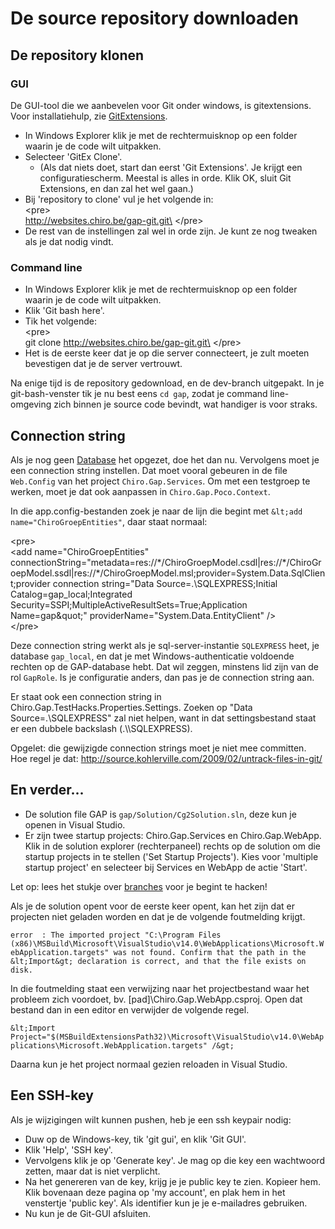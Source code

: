 De source repository downloaden
===============================

De repository klonen
--------------------

### GUI

De GUI-tool die we aanbevelen voor Git onder windows, is gitextensions.
Voor installatiehulp, zie [GitExtensions](GitExtensions.md).

-   In Windows Explorer klik je met de rechtermuisknop op een folder
    waarin je de code wilt uitpakken.
-   Selecteer 'GitEx Clone'.
    -   (Als dat niets doet, start dan eerst 'Git Extensions'. Je krijgt
        een configuratiescherm. Meestal is alles in orde. Klik OK, sluit
        Git Extensions, en dan zal het wel gaan.)
-   Bij 'repository to clone' vul je het volgende in:\
    &lt;pre&gt;\
    http://websites.chiro.be/gap-git.git\
    &lt;/pre&gt;
-   De rest van de instellingen zal wel in orde zijn. Je kunt ze nog
    tweaken als je dat nodig vindt.

### Command line

-   In Windows Explorer klik je met de rechtermuisknop op een folder
    waarin je de code wilt uitpakken.
-   Klik 'Git bash here'.
-   Tik het volgende:\
    &lt;pre&gt;\
    git clone http://websites.chiro.be/gap-git.git\
    &lt;/pre&gt;
-   Het is de eerste keer dat je op die server connecteert, je zult
    moeten bevestigen dat je de server vertrouwt.

Na enige tijd is de repository gedownload, en de dev-branch uitgepakt.
In je git-bash-venster tik je nu best eens `cd gap`, zodat je command
line-omgeving zich binnen je source code bevindt, wat handiger is voor
straks.

Connection string
-----------------

Als je nog geen [Database](Database.md) het opgezet, doe het dan nu. Vervolgens
moet je een connection string instellen. Dat moet vooral gebeuren in de
file `Web.Config` van het project `Chiro.Gap.Services`. Om met een
testgroep te werken, moet je dat ook aanpassen in
`Chiro.Gap.Poco.Context`.

In die app.config-bestanden zoek je naar de lijn die begint met
`&lt;add name="ChiroGroepEntities"`, daar staat normaal:

&lt;pre&gt;\
&lt;add name="ChiroGroepEntities"
connectionString="metadata=res://\*/ChiroGroepModel.csdl|res://\*/ChiroGroepModel.ssdl|res://\*/ChiroGroepModel.msl;provider=System.Data.SqlClient;provider
connection string=&quot;Data Source=.\\SQLEXPRESS;Initial
Catalog=gap\_local;Integrated
Security=SSPI;MultipleActiveResultSets=True;Application
Name=gap&amp;quot;" providerName="System.Data.EntityClient" /&gt;\
&lt;/pre&gt;

Deze connection string werkt als je sql-server-instantie `SQLEXPRESS`
heet, je database `gap_local`, en dat je met Windows-authenticatie
voldoende rechten op de GAP-database hebt. Dat wil zeggen, minstens lid
zijn van de rol `GapRole`. Is je configuratie anders, dan pas je de
connection string aan.

Er staat ook een connection string in
Chiro.Gap.TestHacks.Properties.Settings. Zoeken op "Data
Source=.\\SQLEXPRESS" zal niet helpen, want in dat settingsbestand staat
er een dubbele backslash (.\\\\SQLEXPRESS).

Opgelet: die gewijzigde connection strings moet je niet mee committen.
Hoe regel je dat:
http://source.kohlerville.com/2009/02/untrack-files-in-git/

En verder...
------------

-   De solution file GAP is `gap/Solution/Cg2Solution.sln`, deze kun je
    openen in Visual Studio.
-   Er zijn twee startup projects: Chiro.Gap.Services
    en Chiro.Gap.WebApp. Klik in de solution explorer (rechterpaneel)
    rechts op de solution om die startup projects in te stellen ('Set
    Startup Projects'). Kies voor 'multiple startup project' en
    selecteer bij Services en WebApp de actie 'Start'.

Let op: lees het stukje over [branches](branches.md) voor je begint te hacken!

Als je de solution opent voor de eerste keer opent, kan het zijn dat er
projecten niet geladen worden en dat je de volgende foutmelding krijgt.

`error  : The imported project "C:\Program Files (x86)\MSBuild\Microsoft\VisualStudio\v14.0\WebApplications\Microsoft.WebApplication.targets" was not found. Confirm that the path in the &lt;Import&gt; declaration is correct, and that the file exists on disk.`

In die foutmelding staat een verwijzing naar het projectbestand waar het
probleem zich voordoet, bv. \[pad\]\\Chiro.Gap.WebApp.csproj. Open dat
bestand dan in een editor en verwijder de volgende regel.

`&lt;Import Project="$(MSBuildExtensionsPath32)\Microsoft\VisualStudio\v14.0\WebApplications\Microsoft.WebApplication.targets" /&gt;`

Daarna kun je het project normaal gezien reloaden in Visual Studio.

Een SSH-key
-----------

Als je wijzigingen wilt kunnen pushen, heb je een ssh keypair nodig:

-   Duw op de Windows-key, tik 'git gui', en klik 'Git GUI'.
-   Klik 'Help', 'SSH key'.
-   Vervolgens klik je op 'Generate key'. Je mag op die key een
    wachtwoord zetten, maar dat is niet verplicht.
-   Na het genereren van de key, krijg je je public key te zien.
    Kopieer hem. Klik bovenaan deze pagina op 'my account', en plak hem
    in het venstertje 'public key'. Als identifier kun je je
    e-mailadres gebruiken.
-   Nu kun je de Git-GUI afsluiten.


